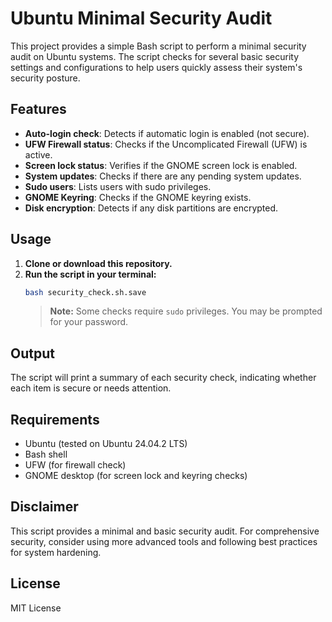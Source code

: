 # Ubuntu Minimal Security Audit

This project provides a simple Bash script to perform a minimal security audit on Ubuntu systems. The script checks for several basic security settings and configurations to help users quickly assess their system's security posture.

## Features
- **Auto-login check**: Detects if automatic login is enabled (not secure).
- **UFW Firewall status**: Checks if the Uncomplicated Firewall (UFW) is active.
- **Screen lock status**: Verifies if the GNOME screen lock is enabled.
- **System updates**: Checks if there are any pending system updates.
- **Sudo users**: Lists users with sudo privileges.
- **GNOME Keyring**: Checks if the GNOME keyring exists.
- **Disk encryption**: Detects if any disk partitions are encrypted.

## Usage
1. **Clone or download this repository.**
2. **Run the script in your terminal:**
   ```bash
   bash security_check.sh.save
   ```
   > **Note:** Some checks require `sudo` privileges. You may be prompted for your password.

## Output
The script will print a summary of each security check, indicating whether each item is secure or needs attention.

## Requirements
- Ubuntu (tested on Ubuntu 24.04.2 LTS)
- Bash shell
- UFW (for firewall check)
- GNOME desktop (for screen lock and keyring checks)

## Disclaimer
This script provides a minimal and basic security audit. For comprehensive security, consider using more advanced tools and following best practices for system hardening.

## License
MIT License
